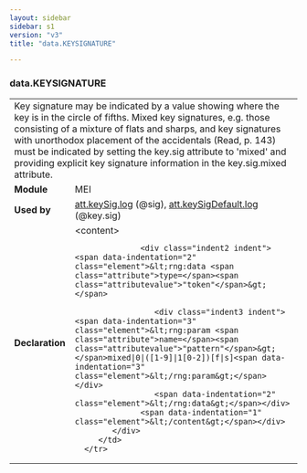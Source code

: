 ```yaml
---
layout: sidebar
sidebar: s1
version: "v3"
title: "data.KEYSIGNATURE"

---
```


<div class="macroSpec">
   <h3 id="data.KEYSIGNATURE">data.KEYSIGNATURE</h3>
   <table class="wovenodd">
      <tr>
         <td colspan="2" class="wovenodd-col2">Key signature may be indicated by a value showing where the key is in the circle of
            fifths. Mixed key signatures, e.g. those consisting of a mixture of flats and sharps,
            and
            key signatures with unorthodox placement of the accidentals (Read, p. 143) must be
            indicated
            by setting the key.sig attribute to 'mixed' and providing explicit key signature information
            in the key.sig.mixed attribute.
         </td>
      </tr>
      <tr>
         <td class="wovenodd-col1"><strong>Module</strong></td>
         <td class="wovenodd-col2">MEI</td>
      </tr>
      <tr>
         <td class="wovenodd-col1"><strong>Used by</strong></td>
         <td class="wovenodd-col2">
            <div class="parent"><a class="link_odd_classSpec" href="{{ site.baseurl }}/{{ page.version }}/attribute-classes/att.keySig.log.html">att.keySig.log</a> (@sig), <a class="link_odd_classSpec" href="{{ site.baseurl }}/{{ page.version }}/attribute-classes/att.keySigDefault.log.html">att.keySigDefault.log</a> (@key.sig)
            </div>
         </td>
      </tr>
      <tr>
         <td class="wovenodd-col1"><strong>Declaration</strong></td>
         <td class="wovenodd-col2">
            <div xml:space="preserve" class="pre">
               <div class="indent1 indent"><span data-indentation="1" class="element">&lt;content&gt;</span>
                  
                  <div class="indent2 indent"><span data-indentation="2" class="element">&lt;rng:data <span class="attribute">type=</span><span class="attributevalue">"token"</span>&gt;</span>
                     
                     <div class="indent3 indent"><span data-indentation="3" class="element">&lt;rng:param <span class="attribute">name=</span><span class="attributevalue">"pattern"</span>&gt;</span>mixed|0|([1-9]|1[0-2])[f|s]<span data-indentation="3" class="element">&lt;/rng:param&gt;</span></div>
                     <span data-indentation="2" class="element">&lt;/rng:data&gt;</span></div>
                  <span data-indentation="1" class="element">&lt;/content&gt;</span></div>
            </div>
         </td>
      </tr>
   </table>
</div>